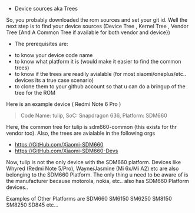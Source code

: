 * Device sources aka Trees

So, you probably downloaded the rom sources and set your git id. Well the next step is to find your device sources (Device Tree , Kernel Tree , Vendor Tree {And A Common Tree if available for both vendor and device})

* The prerequisites are:

- to know your device code name
- to know what platform it is (would make it easier to find the common trees)
- to know if the trees are readily avialable (for most xiaomi/oneplus/etc.. devices its a true case scenario)
- to clone them to your github account so that u can do a bringup of the tree for the ROM

Here is an example device ( Redmi Note 6 Pro )

> Code Name: tulip, SoC: Snapdragon 636, Platform: SDM660

Here, the common tree for tulip is sdm660-common (this exists for thr vendor too). 
Also, the trees are avialable in the following orgs
- https://GitHub.com/Xiaomi-SDM660 
- https://GitHub.com/Xiaomi-SDM660-Devs

Now, tulip is not the only device with the SDM660 platform. 
Devices like Whyred (Redmi Note 5/Pro), Wayne/Jasmine (Mi 6x/Mi A2) etc are also belonging to the SDM660 Platform. 
The only thing u need to be aware of is the manufacturer because motorola, nokia, etc.. also has SDM660 Platform devices..

Examples of Other Platforms are SDM660 SM6150 SM6250 SM8150 SM8250 SD845 etc...
